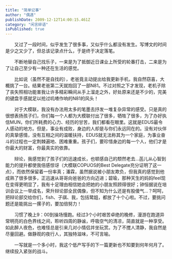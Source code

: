 ```yaml
---
title: "简单记事"
author: "偶遇"
publishDate: 2009-12-12T14:00:15.461Z
category: "闲言碎语"
isPublished: true
---
```


<P style="TEXT-INDENT: 2em;">又过了一段时间，似乎发生了很多事，又似乎什么都没有发生。写博文的时间是少之又少了，但总该记录点什么，于是终于决定落笔。</P>
<P style="TEXT-INDENT: 2em;">不断地替自己找乐子，一来是为了抵御近日课业上所受的轮番打击，二来是为了让自己至少有一种还在生活的感觉。</P>
<P style="TEXT-INDENT: 2em;">比如说（虽然不是自找的），老爸竟主动提出给我更新手机，我自然窃喜，大概挑了一台。结果老爸第二天就抱回了一部N81。不过对照之下才发现，老机子除了丧失照相功能害我让许多精彩瞬间从手上溜走之外，好处原来还是不少的，完美的键盘手感就足以抢过叽喳作响的N81的风头！</P>
<P style="TEXT-INDENT: 2em;">对于大模联，我没有办法用太多的笔墨去抒发一堆复杂异常的感受。只是真的很想表扬孩子们，你们每一个人都为大模联付出了很多，牺牲了很多，为了办好执信MUN，你们所耗费的心力、经历的甘苦，我们都看在眼里。这就是EDUS最令人感动的地方。但是，事业有成败，身边的人却是与你们永远同在的。没有对伙伴的真挚感情，没有互相之间的温暖扶持，EDUS就无法称其为一个家庭，为事业奋斗的过程也一定荆棘遍地、困难重重。孩子们，要珍惜身边的每一个人，他们才是你最大的财富，你最真实的依靠。</P>
<P style="TEXT-INDENT: 2em;">辩论，我感觉到了孩子们的迅速成长，也顿感自己的颓然老去...菡儿从心智到能力的提升都使我倍感惊讶（大模联COPUOS的Best Delegate充分证明了这一点），而依然保留着一份率真；潘霖，虽然据说被小朋友欺负，但我真的感觉到他成熟了很多很多，正迅速从哥哥向爸爸的方向迈进；碧瑜，那种天生的妈妈feel现在变得更明显了，我有十足理由相信她会把她的小朋友照顾得很好；钟恒据说在培训会议上一举成名，荣升辩论部全民偶像，但不知为什么还是有股傻气...？呵呵，把辩论部交给你们，fish、子祺、我，包括鹭姐，都放了十个心啦。不过，要挑问题还是能挑出一摞子的，要加倍努力！</P>
<P style="TEXT-INDENT: 2em;">习惯了晚上9：00到操场慢跑。经过3个小时艰苦卓绝的晚修，漫游在跑道异常明亮的白色界线之间，聆听四周的静谧，呼吸空气的清凉，简直就是一种享受。如此醉人夜色，也难怪总是引来几对小情侣并坐玩赏。为了不搅人清静，我自然是尽量回避。做静观的夜行人，其独特滋味，不可言喻。</P>
<P style="TEXT-INDENT: 2em;">一写就是一个多小时，我这个低产写手的下一篇更新也不知要到何年何月了。继续投入紧张的战斗。</P>